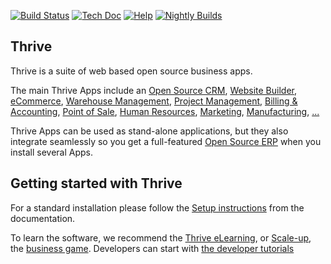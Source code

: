 [![Build Status](https://runbot.thrivebureau.com/runbot/badge/flat/1/master.svg)](https://runbot.thrivebureau.com/runbot)
[![Tech Doc](https://img.shields.io/badge/master-docs-875A7B.svg?style=flat&colorA=8F8F8F)](https://www.thrivebureau.com/documentation/master)
[![Help](https://img.shields.io/badge/master-help-875A7B.svg?style=flat&colorA=8F8F8F)](https://www.thrivebureau.com/forum/help-1)
[![Nightly Builds](https://img.shields.io/badge/master-nightly-875A7B.svg?style=flat&colorA=8F8F8F)](https://nightly.thrivebureau.com/)

Thrive
----

Thrive is a suite of web based open source business apps.

The main Thrive Apps include an <a href="https://www.thrivebureau.com/page/crm">Open Source CRM</a>,
<a href="https://www.thrivebureau.com/app/website">Website Builder</a>,
<a href="https://www.thrivebureau.com/app/ecommerce">eCommerce</a>,
<a href="https://www.thrivebureau.com/app/inventory">Warehouse Management</a>,
<a href="https://www.thrivebureau.com/app/project">Project Management</a>,
<a href="https://www.thrivebureau.com/app/accounting">Billing &amp; Accounting</a>,
<a href="https://www.thrivebureau.com/app/point-of-sale-shop">Point of Sale</a>,
<a href="https://www.thrivebureau.com/app/employees">Human Resources</a>,
<a href="https://www.thrivebureau.com/app/social-marketing">Marketing</a>,
<a href="https://www.thrivebureau.com/app/manufacturing">Manufacturing</a>,
<a href="https://www.thrivebureau.com/">...</a>

Thrive Apps can be used as stand-alone applications, but they also integrate seamlessly so you get
a full-featured <a href="https://www.thrivebureau.com">Open Source ERP</a> when you install several Apps.

Getting started with Thrive
-------------------------

For a standard installation please follow the <a href="https://www.thrivebureau.com/documentation/master/administration/install/install.html">Setup instructions</a>
from the documentation.

To learn the software, we recommend the <a href="https://www.thrivebureau.com/slides">Thrive eLearning</a>, or <a href="https://www.thrivebureau.com/page/scale-up-business-game">Scale-up</a>, the <a href="https://www.thrivebureau.com/page/scale-up-business-game">business game</a>. Developers can start with <a href="https://www.thrivebureau.com/documentation/master/developer/howtos.html">the developer tutorials</a>

